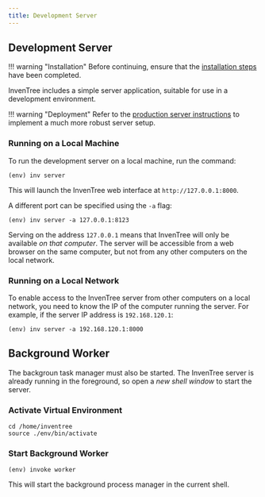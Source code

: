 ```yaml
---
title: Development Server
---
```


## Development Server

!!! warning "Installation"
    Before continuing, ensure that the [installation steps](../install) have been completed.

InvenTree includes a simple server application, suitable for use in a development environment.

!!! warning "Deployment"
    Refer to the [production server instructions](../production) to implement a much more robust server setup.

### Running on a Local Machine

To run the development server on a local machine, run the command:

```
(env) inv server
```

This will launch the InvenTree web interface at `http://127.0.0.1:8000`.

A different port can be specified using the `-a` flag:

```
(env) inv server -a 127.0.0.1:8123
```

Serving on the address `127.0.0.1` means that InvenTree will only be available *on that computer*. The server will be accessible from a web browser on the same computer, but not from any other computers on the local network.

### Running on a Local Network

To enable access to the InvenTree server from other computers on a local network, you need to know the IP of the computer running the server. For example, if the server IP address is `192.168.120.1`:

```
(env) inv server -a 192.168.120.1:8000
```

## Background Worker

The backgroun task manager must also be started. The InvenTree server is already running in the foreground, so open a *new shell window* to start the server.

### Activate Virtual Environment

```
cd /home/inventree
source ./env/bin/activate
```

### Start Background Worker

```
(env) invoke worker
```

This will start the background process manager in the current shell.
